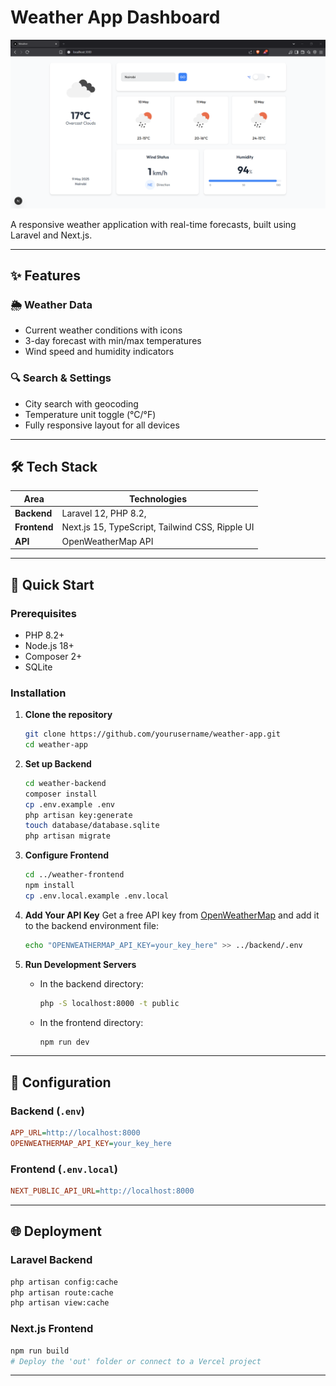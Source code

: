 # Weather App Dashboard

![Weather App Screenshot](./weather-screenshot.png)

A responsive weather application with real-time forecasts, built using Laravel and Next.js.

---

## ✨ Features

### 🌦️ Weather Data
- Current weather conditions with icons
- 3-day forecast with min/max temperatures
- Wind speed and humidity indicators

### 🔍 Search & Settings
- City search with geocoding
- Temperature unit toggle (°C/°F)
- Fully responsive layout for all devices

---

## 🛠️ Tech Stack

| Area        | Technologies                               |
|-------------|--------------------------------------------|
| **Backend** | Laravel 12, PHP 8.2,                       |
| **Frontend**| Next.js 15, TypeScript, Tailwind CSS, Ripple UI |
| **API**     | OpenWeatherMap API                         |

---

## 🚀 Quick Start

### Prerequisites
- PHP 8.2+
- Node.js 18+
- Composer 2+
- SQLite

### Installation

1. **Clone the repository**
   ```bash
   git clone https://github.com/yourusername/weather-app.git
   cd weather-app
   ```

2. **Set up Backend**
   ```bash
   cd weather-backend
   composer install
   cp .env.example .env
   php artisan key:generate
   touch database/database.sqlite
   php artisan migrate
   ```

3. **Configure Frontend**
   ```bash
   cd ../weather-frontend
   npm install
   cp .env.local.example .env.local
   ```

4. **Add Your API Key**
   Get a free API key from [OpenWeatherMap](https://openweathermap.org/api) and add it to the backend environment file:
   ```bash
   echo "OPENWEATHERMAP_API_KEY=your_key_here" >> ../backend/.env
   ```

5. **Run Development Servers**
   - In the backend directory:
     ```bash
     php -S localhost:8000 -t public
     ```
   - In the frontend directory:
     ```bash
     npm run dev
     ```

---

## 🔧 Configuration

### Backend (`.env`)
```ini
APP_URL=http://localhost:8000
OPENWEATHERMAP_API_KEY=your_key_here
```

### Frontend (`.env.local`)
```ini
NEXT_PUBLIC_API_URL=http://localhost:8000
```

---

## 🌐 Deployment

### Laravel Backend
```bash
php artisan config:cache
php artisan route:cache
php artisan view:cache
```

### Next.js Frontend
```bash
npm run build
# Deploy the 'out' folder or connect to a Vercel project
```

---
